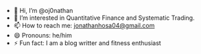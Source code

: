 - 👋 Hi, I’m @oj0nathan
- 👀 I’m interested in Quantitative Finance and Systematic Trading.
- 📫 How to reach me: jonathanhosa04@gmail.com
- 😄 Pronouns: he/him
- ⚡ Fun fact: I am a blog writter and fitness enthusiast 

<!---
oj0nathan/oj0nathan is a ✨ special ✨ repository because its `README.md` (this file) appears on your GitHub profile.
You can click the Preview link to take a look at your changes.
--->
